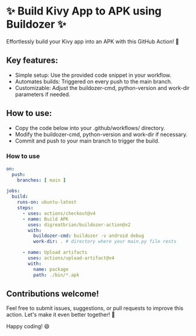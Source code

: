# ✨ Build Kivy App to APK using Buildozer ✨

Effortlessly build your Kivy app into an APK with this GitHub Action! 🚀

## Key features:
 * Simple setup: Use the provided code snippet in your workflow.
 * Automates builds: Triggered on every push to the main branch.
 * Customizable: Adjust the buildozer-cmd, python-version and work-dir parameters if needed.

## How to use:
 * Copy the code below into your .github/workflows/ directory.
 * Modify the buildozer-cmd, python-version and work-dir if necessary.
 * Commit and push to your main branch to trigger the build.

### How to use  
```yml
on:
  push:
    branches: [ main ]

jobs:
  build:
    runs-on: ubuntu-latest
    steps:
      - uses: actions/checkout@v4
      - name: Build APK
        uses: digreatbrian/buildozer-action@v2
        with:
          buildozer-cmd: buildozer -v android debug
          work-dir: . # directory where your main.py file rests

      - name: Upload artifacts
        uses: actions/upload-artifact@v4
        with:
          name: package
          path: ./bin/*.apk
```

## Contributions welcome!
Feel free to submit issues, suggestions, or pull requests to improve this action. Let's make it even better together! 🤗  

Happy coding! 😄
